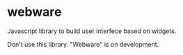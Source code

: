 # webware

Javascript library to build user interfece based on widgets.

Don't use this library. "Webware" is on development.
